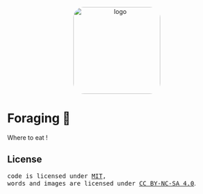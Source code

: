 <p align="center">
    <img width="200" src="https://foraging.netlify.app/pwa-300x300.png" alt="logo" style="border-radius: 1.5rem;">
</p>

# Foraging 🐺

Where to eat !

## License

<samp>code is licensed under <a href='./LICENSE'>MIT</a>,<br> words and images are licensed under <a href='https://creativecommons.org/licenses/by-nc-sa/4.0/'>CC BY-NC-SA 4.0</a></samp>.
